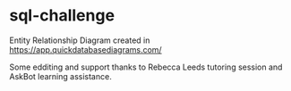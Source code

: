 # sql-challenge

Entity Relationship Diagram created in https://app.quickdatabasediagrams.com/

Some edditing and support thanks to Rebecca Leeds tutoring session and AskBot learning assistance.


